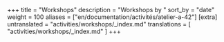 +++
title = "Workshops"
description = "Workshops by "
sort_by = "date"
weight = 100
aliases = ["en/documentation/activités/atelier-a-42"]
[extra]
untranslated = "activities/workshops/_index.md"
translations = [
    "activities/workshops/_index.md"
]
+++

